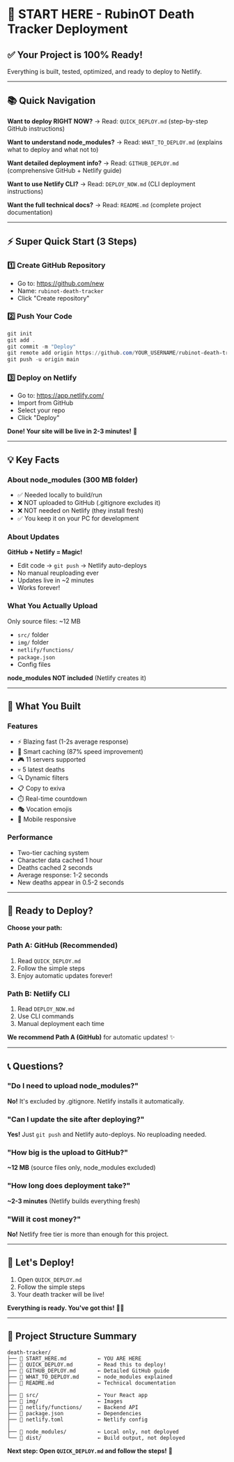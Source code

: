 # 🎯 START HERE - RubinOT Death Tracker Deployment

## ✅ Your Project is 100% Ready!

Everything is built, tested, optimized, and ready to deploy to Netlify.

---

## 📚 Quick Navigation

**Want to deploy RIGHT NOW?**
→ Read: `QUICK_DEPLOY.md` (step-by-step GitHub instructions)

**Want to understand node_modules?**
→ Read: `WHAT_TO_DEPLOY.md` (explains what to deploy and what not to)

**Want detailed deployment info?**
→ Read: `GITHUB_DEPLOY.md` (comprehensive GitHub + Netlify guide)

**Want to use Netlify CLI?**
→ Read: `DEPLOY_NOW.md` (CLI deployment instructions)

**Want the full technical docs?**
→ Read: `README.md` (complete project documentation)

---

## ⚡ Super Quick Start (3 Steps)

### 1️⃣ Create GitHub Repository
- Go to: https://github.com/new
- Name: `rubinot-death-tracker`
- Click "Create repository"

### 2️⃣ Push Your Code
```powershell
git init
git add .
git commit -m "Deploy"
git remote add origin https://github.com/YOUR_USERNAME/rubinot-death-tracker.git
git push -u origin main
```

### 3️⃣ Deploy on Netlify
- Go to: https://app.netlify.com/
- Import from GitHub
- Select your repo
- Click "Deploy"

**Done! Your site will be live in 2-3 minutes!** 🎉

---

## 💡 Key Facts

### About node_modules (300 MB folder)
- ✅ Needed locally to build/run
- ❌ NOT uploaded to GitHub (.gitignore excludes it)
- ❌ NOT needed on Netlify (they install fresh)
- ✅ You keep it on your PC for development

### About Updates
**GitHub + Netlify = Magic!**
- Edit code → `git push` → Netlify auto-deploys
- No manual reuploading ever
- Updates live in ~2 minutes
- Works forever!

### What You Actually Upload
Only source files: ~12 MB
- `src/` folder
- `img/` folder  
- `netlify/functions/`
- `package.json`
- Config files

**node_modules NOT included** (Netlify creates it)

---

## 🎨 What You Built

### Features
- ⚡ Blazing fast (1-2s average response)
- 💾 Smart caching (87% speed improvement)
- 🎮 11 servers supported
- 💀 5 latest deaths
- 🔍 Dynamic filters
- 📋 Copy to exiva
- ⏱️ Real-time countdown
- 🎭 Vocation emojis
- 📱 Mobile responsive

### Performance
- Two-tier caching system
- Character data cached 1 hour
- Deaths cached 2 seconds
- Average response: 1-2 seconds
- New deaths appear in 0.5-2 seconds

---

## 🚀 Ready to Deploy?

**Choose your path:**

### Path A: GitHub (Recommended)
1. Read `QUICK_DEPLOY.md`
2. Follow the simple steps
3. Enjoy automatic updates forever!

### Path B: Netlify CLI
1. Read `DEPLOY_NOW.md`
2. Use CLI commands
3. Manual deployment each time

**We recommend Path A (GitHub)** for automatic updates! ✨

---

## 📞 Questions?

### "Do I need to upload node_modules?"
**No!** It's excluded by .gitignore. Netlify installs it automatically.

### "Can I update the site after deploying?"
**Yes!** Just `git push` and Netlify auto-deploys. No reuploading needed.

### "How big is the upload to GitHub?"
**~12 MB** (source files only, node_modules excluded)

### "How long does deployment take?"
**~2-3 minutes** (Netlify builds everything fresh)

### "Will it cost money?"
**No!** Netlify free tier is more than enough for this project.

---

## 🎉 Let's Deploy!

1. Open `QUICK_DEPLOY.md`
2. Follow the simple steps
3. Your death tracker will be live!

**Everything is ready. You've got this!** 🚀✨

---

## 📁 Project Structure Summary

```
death-tracker/
├── 📄 START_HERE.md          ← YOU ARE HERE
├── 📄 QUICK_DEPLOY.md        ← Read this to deploy!
├── 📄 GITHUB_DEPLOY.md       ← Detailed GitHub guide
├── 📄 WHAT_TO_DEPLOY.md      ← node_modules explained
├── 📄 README.md              ← Technical documentation
│
├── 📁 src/                   ← Your React app
├── 📁 img/                   ← Images
├── 📁 netlify/functions/     ← Backend API
├── 📄 package.json           ← Dependencies
├── 📄 netlify.toml           ← Netlify config
│
├── 📁 node_modules/          ← Local only, not deployed
└── 📁 dist/                  ← Build output, not deployed
```

**Next step: Open `QUICK_DEPLOY.md` and follow the steps!** 🚀

